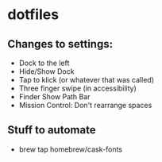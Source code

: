 # dotfiles

## Changes to settings:
- Dock to the left
- Hide/Show Dock
- Tap to klick (or whatever that was called)
- Three finger swipe (in accessibility)
- Finder Show Path Bar
- Mission Control: Don't rearrange spaces

## Stuff to automate
- brew tap homebrew/cask-fonts
